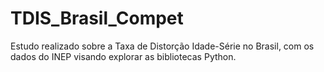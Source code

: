 # TDIS_Brasil_Compet
Estudo realizado sobre a Taxa de Distorção Idade-Série no Brasil, com os dados do INEP visando explorar as bibliotecas Python.
